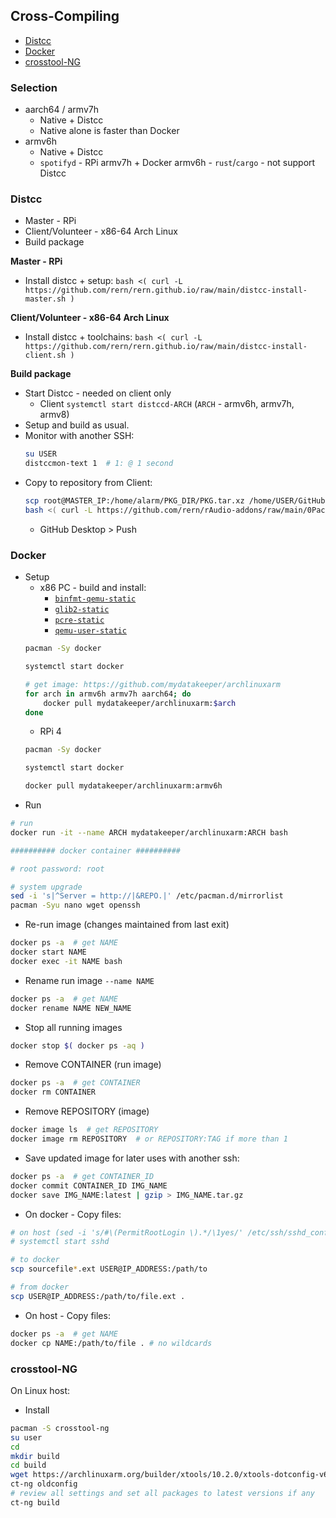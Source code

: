 Cross-Compiling
---
- [Distcc](#distcc)
- [Docker](#docker)
- [crosstool-NG](#crosstool-ng)

### Selection
- aarch64 / armv7h
	- Native + Distcc
	- Native alone is faster than Docker
- armv6h
	- Native + Distcc
	- `spotifyd` - RPi armv7h + Docker armv6h - `rust`/`cargo` - not support Distcc

### Distcc
- Master - RPi
- Client/Volunteer - x86-64 Arch Linux
- Build package

**Master - RPi**
- Install distcc + setup: `bash <( curl -L https://github.com/rern/rern.github.io/raw/main/distcc-install-master.sh )`

**Client/Volunteer - x86-64 Arch Linux**
- Install distcc + toolchains: `bash <( curl -L https://github.com/rern/rern.github.io/raw/main/distcc-install-client.sh )`

**Build package**
- Start Distcc - needed on client only
	- Client `systemctl start distccd-ARCH` (`ARCH` - armv6h, armv7h, armv8)
- Setup and build as usual.
- Monitor with another SSH: 
	```sh
	su USER
	distccmon-text 1  # 1: @ 1 second
	```
- Copy to repository from Client:
	```sh
	scp root@MASTER_IP:/home/alarm/PKG_DIR/PKG.tar.xz /home/USER/GitHub/rern.github.io/ARCH
	bash <( curl -L https://github.com/rern/rAudio-addons/raw/main/0Packages/repoupdate.sh )	
	```
	- GitHub Desktop > Push


### Docker
- Setup
	- x86 PC - build and install:
		- [`binfmt-qemu-static`](https://aur.archlinux.org/packages/binfmt-qemu-static)
		- [`glib2-static`](https://aur.archlinux.org/packages/glib2-static)
		- [`pcre-static`](https://aur.archlinux.org/packages/pcre-static)
		- [`qemu-user-static`](https://aur.archlinux.org/packages/qemu-user-static)
	```sh
	pacman -Sy docker

	systemctl start docker

	# get image: https://github.com/mydatakeeper/archlinuxarm
	for arch in armv6h armv7h aarch64; do
		docker pull mydatakeeper/archlinuxarm:$arch
	done
	```
	- RPi 4
	```sh
	pacman -Sy docker

	systemctl start docker
	
	docker pull mydatakeeper/archlinuxarm:armv6h
	```
- Run
```sh
# run
docker run -it --name ARCH mydatakeeper/archlinuxarm:ARCH bash

########## docker container ##########

# root password: root

# system upgrade
sed -i 's|^Server = http://|&REPO.|' /etc/pacman.d/mirrorlist
pacman -Syu nano wget openssh
```
- Re-run image (changes maintained from last exit)
```sh
docker ps -a  # get NAME
docker start NAME
docker exec -it NAME bash
```
- Rename run image `--name NAME`
```sh
docker ps -a  # get NAME
docker rename NAME NEW_NAME
```
- Stop all running images
```sh
docker stop $( docker ps -aq )
```
- Remove CONTAINER (run image)
```sh
docker ps -a  # get CONTAINER
docker rm CONTAINER
```
- Remove REPOSITORY (image)
```sh
docker image ls  # get REPOSITORY
docker image rm REPOSITORY  # or REPOSITORY:TAG if more than 1
```
- Save updated image for later uses with another ssh:
```sh
docker ps -a  # get CONTAINER_ID
docker commit CONTAINER_ID IMG_NAME
docker save IMG_NAME:latest | gzip > IMG_NAME.tar.gz
```
- On docker - Copy files:
```sh
# on host (sed -i 's/#\(PermitRootLogin \).*/\1yes/' /etc/ssh/sshd_config)
# systemctl start sshd

# to docker
scp sourcefile*.ext USER@IP_ADDRESS:/path/to

# from docker
scp USER@IP_ADDRESS:/path/to/file.ext .
```
- On host - Copy files:
```sh
docker ps -a  # get NAME
docker cp NAME:/path/to/file . # no wildcards
```

### crosstool-NG
On Linux host:
- Install
```sh
pacman -S crosstool-ng
su user
cd
mkdir build
cd build
wget https://archlinuxarm.org/builder/xtools/10.2.0/xtools-dotconfig-v6 -O .config
ct-ng oldconfig
# review all settings and set all packages to latest versions if any
ct-ng build
```
